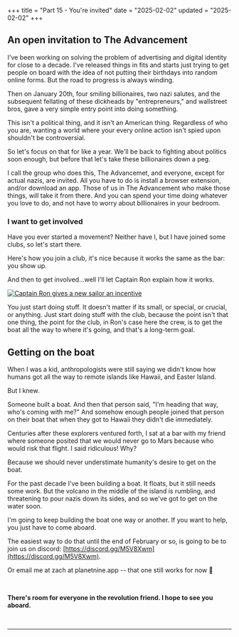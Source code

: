 +++
title = "Part 15 - You're invited"
date = "2025-02-02"
updated = "2025-02-02"
+++

## An open invitation to The Advancement

I've been working on solving the problem of advertising and digital identity for close to a decade.
I've released things in fits and starts just trying to get people on board with the idea of not putting their birthdays into random online forms.
But the road to progress is always winding.

Then on January 20th, four smiling billionaires, two nazi salutes, and the subsequent fellating of these dickheads by "entrepreneurs," and wallstreet bros, gave a very simple entry point into doing something. 

This isn't a political thing, and it isn't an American thing.
Regardless of who you are, wanting a world where your every online action isn't spied upon shouldn't be controversial. 

So let's focus on that for like a year. 
We'll be back to fighting about politics soon enough, but before that let's take these billionaires down a peg.

I call the group who does this, The Advancemet, and everyone, except for actual nazis, are invited.
All you have to do is install a browser extension, and/or download an app.
Those of us in The Advancement who make those things, will take it from there.
And you can spend your time doing whatever you love to do, and not have to worry about billionaires in your bedroom.

### I want to get involved

Have you ever started a movement?
Neither have I, but I have joined some clubs, so let's start there. 

Here's how you join a club, it's nice because it works the same as the bar: you show up.

And then to get involved...well I'll let Captain Ron explain how it works.

[![Captain Ron gives a new sailor an incentive](https://img.youtube.com/vi/tr82gPYI24I/0.jpg)](https://www.youtube.com/watch?v=tr82gPYI24I&t=180s)

You just start doing stuff. 
It doesn't matter if its small, or special, or crucial, or anything.
Just start doing stuff with the club, because the point isn't that one thing, the point for the club, in Ron's case here the crew, is to get the boat all the way to where it's going, and that's a long-term goal.

## Getting on the boat

When I was a kid, anthropologists were still saying we didn't know how humans got all the way to remote islands like Hawaii, and Easter Island. 

But I knew.

Someone built a boat.
And then that person said, "I'm heading that way, who's coming with me?" 
And somehow enough people joined that person on their boat that when they got to Hawaii they didn't die immediately.

Centuries after these explorers ventured forth, I sat at a bar with my friend where someone posited that we would never go to Mars because who would risk that flight.
I said ridiculous!
Why?

Because we should never understimate humanity's desire to get on the boat.

For the past decade I've been building a boat.
It floats, but it still needs some work.
But the volcano in the middle of the island is rumbling, and threatening to pour nazis down its sides, and so we've got to get on the water soon.

I'm going to keep building the boat one way or another.
If you want to help, you just have to come aboard.

The easiest way to do that until the end of February or so, is going to be to join us on discord: [https://discord.gg/M5V8Xwm](https://discord.gg/M5V8Xwm). 

Or email me at zach at planetnine.app -- that one still works for now 🙂

<br>

**There's room for everyone in the revolution friend.
I hope to see you aboard.**

<br>

---------------------------

<br>

[fbvduguid]: https://en.wikipedia.org/wiki/Facebook,_Inc._v._Duguid
[linktree]: https://www.adamenfroy.com/linktree-alternatives
[onion]: https://theonion.com/t-herman-zweibel-in-memoriam-1819583647/
[birthday]: https://en.wikipedia.org/wiki/Birthday_problem
[elwood]: https://en.wikipedia.org/wiki/Elwood_Edwards
[oauth]: https://www.rfc-editor.org/rfc/rfc5849
[dynamo]: https://www.allthingsdistributed.com/files/amazon-dynamo-sosp2007.pdf
[bitcoin]: https://bitcoin.org/bitcoin.pdf
[sim]: https://en.wikipedia.org/wiki/SIM_swap_scam
[investigation]: https://www.vice.com/en/article/fcc-propose-fines-verizon-att-sprint-tmobile-selling-location-data/
[oh-the-forties-were-a-looong-time-ago]: https://www.nationalgeographic.com/history/article/141207-world-war-advertising-consumption-anniversary-people-photography-culture
[flatiron]: https://en.wikipedia.org/wiki/Flat_Iron_Building_(Chicago)


